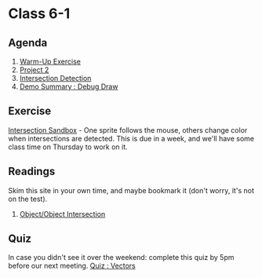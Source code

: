# Class 6-1

## Agenda

1. [Warm-Up Exercise](https://docs.google.com/document/d/1XOzL74vuw5KxYccvJ24qhqfSGfrlCm2AffId90UIA9k)
1. [Project 2](https://classroom.github.com/a/OECy_EFj)
1. [Intersection Detection](https://docs.google.com/presentation/d/1PPeU_BUhiJl18Pcv8mSBxM79l6cLjxc45e-f-bU8hMI)
1. [Demo Summary : Debug Draw](https://docs.google.com/presentation/d/1JbIQnuGpZ6xW6qOcSOYbDstilthjAYrWjowkOaPtpHc)

## Exercise

[Intersection Sandbox](https://classroom.github.com/a/HhRMCfLT) - One sprite follows the mouse, others change color when intersections are detected. This is due in a week, and we'll have some class time on Thursday to work on it.

## Readings

Skim this site in your own time, and maybe bookmark it (don't worry, it's not on the test).

1. [Object/Object Intersection](http://www.realtimerendering.com/intersections.html)

## Quiz

In case you didn't see it over the weekend: complete this quiz by 5pm before our next meeting.
[Quiz : Vectors](https://mycourses.rit.edu/d2l/lms/quizzing/quizzing.d2l?ou=663987&qi=761291)